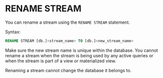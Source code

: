# RENAME STREAM

You can rename a stream using the `RENAME STREAM` statement.

Syntax:

```sql
RENAME STREAM [db.]<stream_name> TO [db.]<new_stream_name>
```

Make sure the new stream name is unique within the database. You cannot rename a stream when the stream is being used by any active queries or when the stream is part of a view or materialized view.

Renaming a stream cannot change the database it belongs to.
